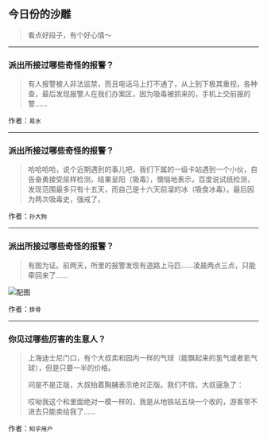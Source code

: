 ## 今日份的沙雕

> 看点好段子，有个好心情～


 
---

### 派出所接过哪些奇怪的报警？

> 有人报警被人非法监禁，而且电话马上打不通了，从上到下极其重视，各种查，最后发现报警人在我们办案区，因为吸毒被抓来的，手机上交前报的警……


作者：`易水`

---

### 派出所接过哪些奇怪的报警？

> 哈哈哈哈，说个近期遇到的事儿吧，我们下属的一级卡站遇到一个小伙，自告奋勇接受尿样检测，结果呈阳（吸毒），懊恼地表示，百度说试纸检测，发现范围最多只有十五天，而自己是十六天前溜的冰（吸食冰毒）。最后因为两次吸毒史，强戒了。


作者：`孙大狗`

---

### 派出所接过哪些奇怪的报警？

> 有图为证。前两天，所里的报警发现有道路上马匹……凌晨两点三点，只能牵回来了……



![配图](http://pic1.zhimg.com/70/v2-b79a3f6818892016662896f4f0566194_b.jpg)


作者：`排骨`

---

### 你见过哪些厉害的生意人？

> 上海迪士尼门口，有个大叔卖和园内一样的气球（能飘起来的氢气或者氦气球），但是只要一半的价格。
> 
> 问是不是正版，大叔拍着胸脯表示绝对正版。我们不信，大叔逼急了：
> 
> 哎呦我这个和里面绝对一模一样的，我是从地铁站五块一个收的，游客带不进去只能卖给我了……


作者：`知乎用户`